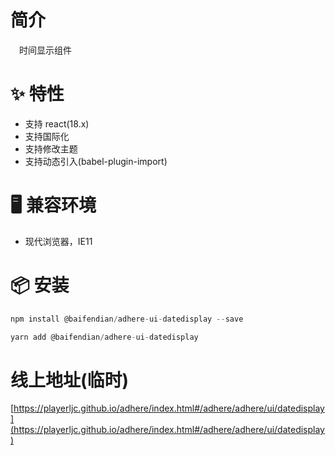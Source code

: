 # 简介
&ensp;&ensp;时间显示组件

# ✨ 特性
- 支持 react(18.x)
- 支持国际化
- 支持修改主题
- 支持动态引入(babel-plugin-import)

# 🖥 兼容环境
- 现代浏览器，IE11

# 📦 安装
```javascript
npm install @baifendian/adhere-ui-datedisplay --save
``` 

```javascript
yarn add @baifendian/adhere-ui-datedisplay
```

# 线上地址(临时)
[https://playerljc.github.io/adhere/index.html#/adhere/adhere/ui/datedisplay](https://playerljc.github.io/adhere/index.html#/adhere/adhere/ui/datedisplay)
